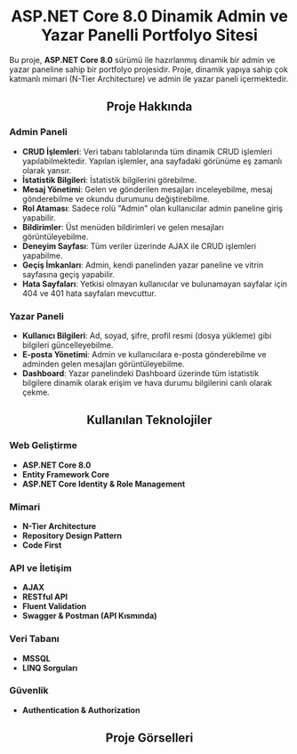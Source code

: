 <h1 align="center">ASP.NET Core 8.0 Dinamik Admin ve Yazar Panelli Portfolyo Sitesi</h1>

Bu proje, **ASP.NET Core 8.0** sürümü ile hazırlanmış dinamik bir admin ve yazar paneline sahip bir portfolyo projesidir. Proje, dinamik yapıya sahip çok katmanlı mimari (N-Tier Architecture) ve admin ile yazar paneli içermektedir.

<h2 align="center">Proje Hakkında</h2>

### Admin Paneli
- **CRUD İşlemleri**: Veri tabanı tablolarında tüm dinamik CRUD işlemleri yapılabilmektedir. Yapılan işlemler, ana sayfadaki görünüme eş zamanlı olarak yansır.
- **İstatistik Bilgileri**: İstatistik bilgilerini görebilme.
- **Mesaj Yönetimi**: Gelen ve gönderilen mesajları inceleyebilme, mesaj gönderebilme ve okundu durumunu değiştirebilme.
- **Rol Ataması**: Sadece rolü "Admin" olan kullanıcılar admin paneline giriş yapabilir.
- **Bildirimler**: Üst menüden bildirimleri ve gelen mesajları görüntüleyebilme.
- **Deneyim Sayfası**: Tüm veriler üzerinde AJAX ile CRUD işlemleri yapabilme.
- **Geçiş İmkanları**: Admin, kendi panelinden yazar paneline ve vitrin sayfasına geçiş yapabilir.
- **Hata Sayfaları**: Yetkisi olmayan kullanıcılar ve bulunamayan sayfalar için 404 ve 401 hata sayfaları mevcuttur.

### Yazar Paneli
- **Kullanıcı Bilgileri**: Ad, soyad, şifre, profil resmi (dosya yükleme) gibi bilgileri güncelleyebilme.
- **E-posta Yönetimi**: Admin ve kullanıcılara e-posta gönderebilme ve adminden gelen mesajları görüntüleyebilme.
- **Dashboard**: Yazar panelindeki Dashboard üzerinde tüm istatistik bilgilere dinamik olarak erişim ve hava durumu bilgilerini canlı olarak çekme.

<h2 align="center">Kullanılan Teknolojiler</h2>

### Web Geliştirme
- **ASP.NET Core 8.0**
- **Entity Framework Core**
- **ASP.NET Core Identity & Role Management**

### Mimari
- **N-Tier Architecture**
- **Repository Design Pattern**
- **Code First**

### API ve İletişim
- **AJAX**
- **RESTful API**
- **Fluent Validation**
- **Swagger & Postman (API Kısmında)**

### Veri Tabanı
- **MSSQL**
- **LINQ Sorguları**

### Güvenlik
- **Authentication & Authorization**

<h2 align="center">Proje Görselleri</h2>
